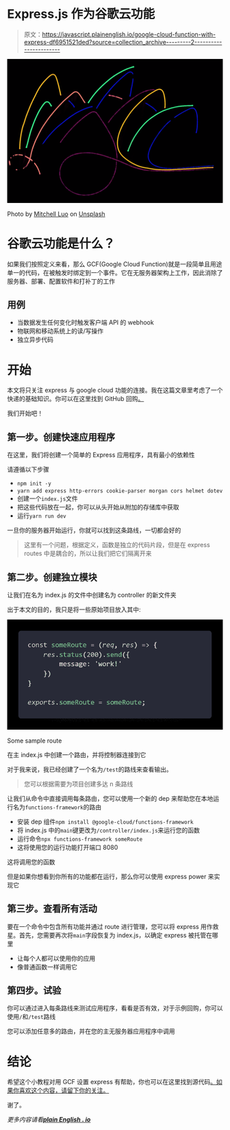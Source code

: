 # Express.js 作为谷歌云功能

> 原文：<https://javascript.plainenglish.io/google-cloud-function-with-express-df6951521ded?source=collection_archive---------2----------------------->

![](img/8d8d9bbac97e4076d911b03fb9ed996c.png)

Photo by [Mitchell Luo](https://unsplash.com/@mitchel3uo?utm_source=medium&utm_medium=referral) on [Unsplash](https://unsplash.com?utm_source=medium&utm_medium=referral)

# 谷歌云功能是什么？

如果我们按照定义来看，那么 GCF(Google Cloud Function)就是一段简单且用途单一的代码，在被触发时绑定到一个事件。它在无服务器架构上工作，因此消除了服务器、部署、配置软件和打补丁的工作

## 用例

*   当数据发生任何变化时触发客户端 API 的 webhook
*   物联网和移动系统上的读/写操作
*   独立异步代码

# 开始

本文将只关注 express 与 google cloud 功能的连接。我在这篇文章里考虑了一个快递的基础知识。你可以在这里找到 GitHub 回购[。](https://github.com/Piyush-Use-Personal/gcf-with-express)

我们开始吧！

## 第一步。创建快速应用程序

在这里，我们将创建一个简单的 Express 应用程序，具有最小的依赖性

请遵循以下步骤

*   `npm init -y`
*   `yarn add express http-errors cookie-parser morgan cors helmet dotev`
*   创建一个`index.js`文件
*   把这些代码放在一起，你可以从头开始从附加的存储库中获取
*   运行`yarn run dev`

一旦你的服务器开始运行，你就可以找到这条路线，一切都会好的

> 这里有一个问题，根据定义，函数是独立的代码片段，但是在 express routes 中是耦合的，所以让我们把它们隔离开来

## 第二步。创建独立模块

让我们在名为 index.js 的文件中创建名为 controller 的新文件夹

出于本文的目的，我只是将一些原始项目放入其中:

![](img/c9c0965522e682a8d7e364d0764e739b.png)

Some sample route

在主 index.js 中创建一个路由，并将控制器连接到它

对于我来说，我已经创建了一个名为`/test`的路线来查看输出。

> 您可以根据需要为项目创建多达 n 条路线

让我们从命令中直接调用每条路由，您可以使用一个新的 dep 来帮助您在本地运行名为`functions-framework`的路由

*   安装 dep 组件`npm install @google-cloud/functions-framework`
*   将 index.js 中的`main`键更改为`/controller/index.js`来运行您的函数
*   运行命令`npx functions-framework someRoute`
*   这将使用您的运行功能打开端口 8080

这将调用您的函数

但是如果你想看到你所有的功能都在运行，那么你可以使用 express power 来实现它

## 第三步。查看所有活动

要在一个命令中包含所有功能并通过 route 进行管理，您可以将 express 用作救星。首先，您需要再次将`main`字段恢复为 index.js，以确定 express 被托管在哪里

*   让每个人都可以使用你的应用
*   像普通函数一样调用它

## 第四步。试验

你可以通过进入每条路线来测试应用程序，看看是否有效，对于示例回购，你可以使用`/`和`/test`路线

您可以添加任意多的路由，并在您的主无服务器应用程序中调用

# 结论

希望这个小教程对用 GCF 设置 express 有帮助，你也可以在这里找到源代码[。如果你喜欢这个内容，请留下你的关注。](https://github.com/Piyush-Use-Personal/gcf-with-express)

谢了。

*更多内容请看*[***plain English . io***](http://plainenglish.io)